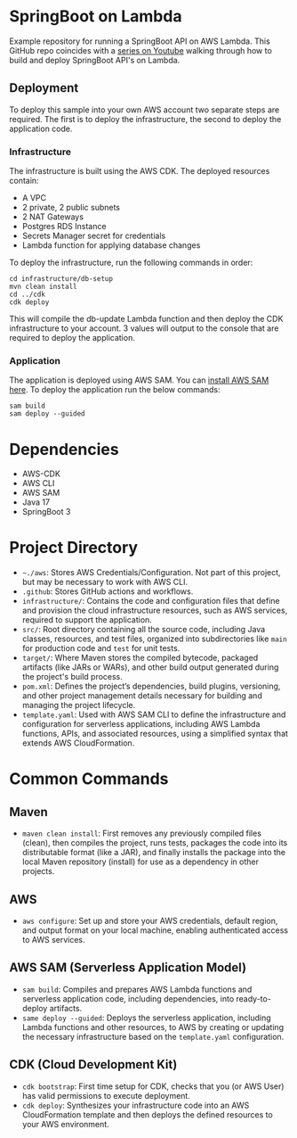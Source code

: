 # SpringBoot on Lambda

Example repository for running a SpringBoot API on AWS Lambda. This GitHub repo coincides with a [series on Youtube](https://www.youtube.com/watch?v=A1rYiHTy9Lg&list=PLCOG9xkUD90IDm9tcY-5nMK6X6g8SD-Sz) walking through how to build and deploy SpringBoot API's on Lambda.

## Deployment

To deploy this sample into your own AWS account two separate steps are required. The first is to deploy the infrastructure, the second to deploy the application code.

### Infrastructure

The infrastructure is built using the AWS CDK. The deployed resources contain:

- A VPC
- 2 private, 2 public subnets
- 2 NAT Gateways
- Postgres RDS Instance
- Secrets Manager secret for credentials
- Lambda function for applying database changes

To deploy the infrastructure, run the following commands in order:

```
cd infrastructure/db-setup
mvn clean install
cd ../cdk
cdk deploy
```

This will compile the db-update Lambda function and then deploy the CDK infrastructure to your account. 3 values will output to the console that are required to deploy the application.

### Application

The application is deployed using AWS SAM. You can [install AWS SAM here](https://docs.aws.amazon.com/serverless-application-model/latest/developerguide/install-sam-cli.html). To deploy the application run the below commands:

```
sam build
sam deploy --guided
```

# Dependencies
* AWS-CDK
* AWS CLI
* AWS SAM
* Java 17
* SpringBoot 3

# Project Directory
* `~./aws`: Stores AWS Credentials/Configuration. Not part of this project, but may be necessary to work with AWS CLI.
* `.github`: Stores GitHub actions and workflows.
* `infrastructure/`:  Contains the code and configuration files that define and provision the cloud infrastructure resources, such as AWS services, required to support the application.
* `src/`: Root directory containing all the source code, including Java classes, resources, and test files, organized into subdirectories like `main` for production code and `test` for unit tests.
* `target/`: Where Maven stores the compiled bytecode, packaged artifacts (like JARs or WARs), and other build output generated during the project's build process.
* `pom.xml`: Defines the project’s dependencies, build plugins, versioning, and other project management details necessary for building and managing the project lifecycle.
* `template.yaml`: Used with AWS SAM CLI to define the infrastructure and configuration for serverless applications, including AWS Lambda functions, APIs, and associated resources, using a simplified syntax that extends AWS CloudFormation.

# Common Commands
## Maven
* `maven clean install`: First removes any previously compiled files (clean), then compiles the project, runs tests, packages the code into its distributable format (like a JAR), and finally installs the package into the local Maven repository (install) for use as a dependency in other projects.
## AWS
* `aws configure`: Set up and store your AWS credentials, default region, and output format on your local machine, enabling authenticated access to AWS services.
## AWS SAM (Serverless Application Model)
* `sam build`: Compiles and prepares AWS Lambda functions and serverless application code, including dependencies, into ready-to-deploy artifacts.
* `same deploy --guided`: Deploys the serverless application, including Lambda functions and other resources, to AWS by creating or updating the necessary infrastructure based on the `template.yaml` configuration.
## CDK (Cloud Development Kit)
* `cdk bootstrap`: First time setup for CDK, checks that you (or AWS User) has valid permissions to execute deployment.
* `cdk deploy`: Synthesizes your infrastructure code into an AWS CloudFormation template and then deploys the defined resources to your AWS environment.
